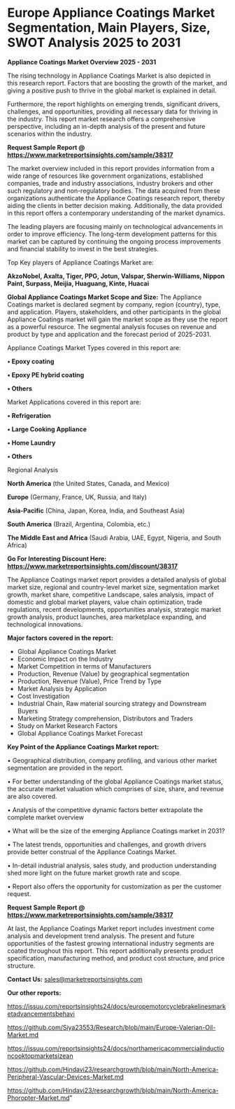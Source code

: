 # Europe Appliance Coatings Market Segmentation, Main Players, Size, SWOT Analysis 2025 to 2031

<Strong> Appliance Coatings Market Overview 2025 - 2031</strong>

The rising technology in Appliance Coatings Market is also depicted in this research report. Factors that are boosting the growth of the market, and giving a positive push to thrive in the global market is explained in detail.

Furthermore, the report highlights on emerging trends, significant drivers, challenges, and opportunities, providing all necessary data for thriving in the industry. This report market research offers a comprehensive perspective, including an in-depth analysis of the present and future scenarios within the industry.

<strong>Request Sample Report @ <a href=https://www.marketreportsinsights.com/sample/38317>https://www.marketreportsinsights.com/sample/38317</a></strong>

The market overview included in this report provides information from a wide range of resources like government organizations, established companies, trade and industry associations, industry brokers and other such regulatory and non-regulatory bodies. The data acquired from these organizations authenticate the Appliance Coatings research report, thereby aiding the clients in better decision making. Additionally, the data provided in this report offers a contemporary understanding of the market dynamics.

The leading players are focusing mainly on technological advancements in order to improve efficiency. The long-term development patterns for this market can be captured by continuing the ongoing process improvements and financial stability to invest in the best strategies.

Top Key players of Appliance Coatings Market are:

<strong>AkzoNobel, Axalta, Tiger, PPG, Jotun, Valspar, Sherwin-Williams, Nippon Paint, Surpass, Meijia, Huaguang, Kinte, Huacai</strong>

<strong><b>Global Appliance Coatings Market Scope and Size:</b></strong>
The Appliance Coatings market is declared segment by company, region (country), type, and application. Players, stakeholders, and other participants in the global Appliance Coatings market will gain the market scope as they use the report as a powerful resource. The segmental analysis focuses on revenue and product by type and application and the forecast period of 2025-2031.

Appliance Coatings Market Types covered in this report are:

<strong>•  Epoxy coating

•  Epoxy PE hybrid coating

•  Others</strong>

Market Applications covered in this report are:

<strong>•  Refrigeration

•  Large Cooking Appliance

•  Home Laundry

•  Others</strong> 

Regional Analysis

<strong>North America</strong> (the United States, Canada, and Mexico)

<strong>Europe</strong> (Germany, France, UK, Russia, and Italy)

<strong>Asia-Pacific</strong> (China, Japan, Korea, India, and Southeast Asia)

<strong>South America</strong> (Brazil, Argentina, Colombia, etc.)

<strong>The Middle East and Africa</strong> (Saudi Arabia, UAE, Egypt, Nigeria, and South Africa)

<strong>Go For Interesting Discount Here: <a href=https://www.marketreportsinsights.com/discount/38317>https://www.marketreportsinsights.com/discount/38317</a></strong>

The Appliance Coatings market report provides a detailed analysis of global market size, regional and country-level market size, segmentation market growth, market share, competitive Landscape, sales analysis, impact of domestic and global market players, value chain optimization, trade regulations, recent developments, opportunities analysis, strategic market growth analysis, product launches, area marketplace expanding, and technological innovations.

<strong><b>Major factors covered in the report:</b></strong>
<ul>
  <li>Global Appliance Coatings Market </li>
  <li>Economic Impact on the Industry</li>
  <li>Market Competition in terms of Manufacturers</li>
  <li>Production, Revenue (Value) by geographical segmentation</li>
  <li>Production, Revenue (Value), Price Trend by Type</li>
  <li>Market Analysis by Application</li>
  <li>Cost Investigation</li>
  <li>Industrial Chain, Raw material sourcing strategy and Downstream Buyers</li>
  <li>Marketing Strategy comprehension, Distributors and Traders</li>
  <li>Study on Market Research Factors</li>
  <li>Global Appliance Coatings Market Forecast</li>
</ul>

<strong><b>Key Point of the Appliance Coatings Market report:</b></strong>

• Geographical distribution, company profiling, and various other market segmentation are provided in the report.

• For better understanding of the global Appliance Coatings market status, the accurate market valuation which comprises of size, share, and revenue are also covered.

• Analysis of the competitive dynamic factors better extrapolate the complete market overview

• What will be the size of the emerging Appliance Coatings market in 2031?

• The latest trends, opportunities and challenges, and growth drivers provide better construal of the Appliance Coatings Market.

• In-detail industrial analysis, sales study, and production understanding shed more light on the future market growth rate and scope.

• Report also offers the opportunity for customization as per the customer request.

<strong>Request Sample Report @ <a href=https://www.marketreportsinsights.com/sample/38317>https://www.marketreportsinsights.com/sample/38317</a></strong>

At last, the Appliance Coatings Market report includes investment come analysis and development trend analysis. The present and future opportunities of the fastest growing international industry segments are coated throughout this report. This report additionally presents product specification, manufacturing method, and product cost structure, and price structure.

<strong>Contact Us:</strong>
sales@marketreportsinsights.com

<strong>Our other reports:</strong>

<a href=https://issuu.com/reportsinsights24/docs/europemotorcyclebrakelinesmarketadvancementsbehavi>https://issuu.com/reportsinsights24/docs/europemotorcyclebrakelinesmarketadvancementsbehavi</a>

<a href=https://github.com/Siya23553/Research/blob/main/Europe-Valerian-Oil-Market.md>https://github.com/Siya23553/Research/blob/main/Europe-Valerian-Oil-Market.md</a>

<a href=https://issuu.com/reportsinsights24/docs/northamericacommercialinductioncooktopmarketsizean>https://issuu.com/reportsinsights24/docs/northamericacommercialinductioncooktopmarketsizean</a>

<a href=https://github.com/Hindavi23/researchgrowth/blob/main/North-America-Peripheral-Vascular-Devices-Market.md>https://github.com/Hindavi23/researchgrowth/blob/main/North-America-Peripheral-Vascular-Devices-Market.md</a>

<a href=https://github.com/Hindavi23/researchgrowth/blob/main/North-America-Phoropter-Market.md>https://github.com/Hindavi23/researchgrowth/blob/main/North-America-Phoropter-Market.md</a>"
